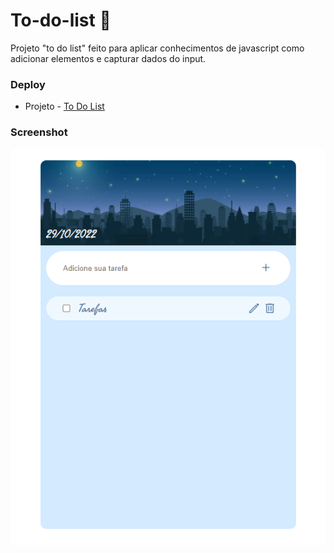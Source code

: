 # To-do-list 📄

Projeto "to do list" feito para aplicar conhecimentos de javascript como adicionar elementos e capturar dados do input.

### Deploy 

- Projeto - [To Do List](https://luisguilhermemalveira.github.io/to-do-list/)

### Screenshot


<img src="./assets/img/projeto screenshot.png" alt="Design Projeto">

